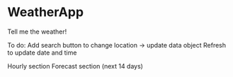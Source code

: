 # WeatherApp
Tell me the weather!

To do:
Add search button to change location -> update data object
Refresh to update date and time

Hourly section
Forecast section (next 14 days)
